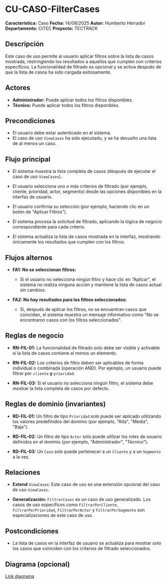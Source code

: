 


# CU-CASO-FilterCases

**Característica:** Caso 
**Fecha:** 14/08/2025
**Autor:** Humberto Herrador
**Departamento:** CITEC
**Proyecto:** TECTRACK


## Descripción
Este caso de uso permite al usuario aplicar filtros sobre la lista de casos mostrada, restringiendo los resultados a aquellos que cumplen con criterios específicos. La funcionalidad de filtrado es opcional y se activa después de que la lista de casos ha sido cargada exitosamente.

## Actores
- **Administrador:** Puede aplicar todos los filtros disponibles.
- **Técnico:** Puede aplicar todos los filtros disponibles.

## Precondiciones
-   El usuario debe estar autenticado en el sistema.
-   El caso de uso `ViewCases` ha sido ejecutado, y se ha devuelto una lista de al menos un caso.

## Flujo principal
-   El sistema muestra la lista completa de casos (después de ejecutar el caso de uso `ViewCases`).
 -  El usuario selecciona uno o más criterios de filtrado (por ejemplo, cliente, prioridad, actor, segmento) desde las opciones disponibles en la interfaz de usuario.
-  El usuario confirma su selección (por ejemplo, haciendo clic en un botón de "Aplicar Filtros").
-  El sistema procesa la solicitud de filtrado, aplicando la lógica de negocio correspondiente para cada criterio.
    
-   El sistema actualiza la lista de casos mostrada en la interfaz, mostrando únicamente los resultados que cumplen con los filtros.

## Flujos alternos
-   **FA1: No se seleccionan filtros:**
    
    -   Si el usuario no selecciona ningún filtro y hace clic en "Aplicar", el sistema no realiza ninguna acción y mantiene la lista de casos actual sin cambios.
        
-   **FA2: No hay resultados para los filtros seleccionados:**
    
    -   Si, después de aplicar los filtros, no se encuentran casos que coincidan, el sistema muestra un mensaje informativo como "No se encontraron casos con los filtros seleccionados".

## Reglas de negocio
-   **RN-FIL-01:** La funcionalidad de filtrado solo debe ser visible y activable si la lista de casos contiene al menos un elemento.
    
-   **RN-FIL-02:** Los criterios de filtro deben ser aplicables de forma individual o combinada (operación AND). Por ejemplo, un usuario puede filtrar por `cliente` **y** `prioridad`.
    
-   **RN-FIL-03:** Si el usuario no selecciona ningún filtro, el sistema debe mostrar la lista completa de casos por defecto.
## Reglas de dominio (invariantes)
-   **RD-FIL-01:** Un filtro de tipo `Prioridad` solo puede ser aplicado utilizando los valores predefinidos del dominio (por ejemplo, "Alta", "Media", "Baja").
    
-   **RD-FIL-02:** Un filtro de tipo `Actor` solo puede utilizar los roles de usuario definidos en el dominio (por ejemplo, "Administrador", "Técnico").
    
-   **RD-FIL-03:** Un `Caso` solo puede pertenecer a un `Cliente` y a un `Segmento` a la vez.

## Relaciones
-   **Extend** `ViewCases`: Este caso de uso es una extensión opcional del caso de uso `ViewCases`.
    
-   **Generalización:** `FiltrarCasos` es un caso de uso generalizado. Los casos de uso específicos como `FiltrarPorCliente`, `FiltrarPorPrioridad`, `FiltrarPorActor` y `FiltrarPorSegmento` son especializaciones de este caso de uso.

## Postcondiciones
- La lista de casos en la interfaz de usuario se actualiza para mostrar solo los casos que coinciden con los criterios de filtrado seleccionados.

## Diagrama (opcional)
[Link diagrama](https://app.diagrams.net/#Hgrupotecun-citec-wbeto/portal-tectrack-vite/use-case-diagram/docs/casos-uso/caso/CU-CASO-ViewCases.drawio#%7B%22pageId%22:%2258KHKjolmZH9Jl-Zs60m%22%7D)
<!--stackedit_data:
eyJoaXN0b3J5IjpbNTY3NTEzNTgyLDUwNzQyNDIwNV19
-->